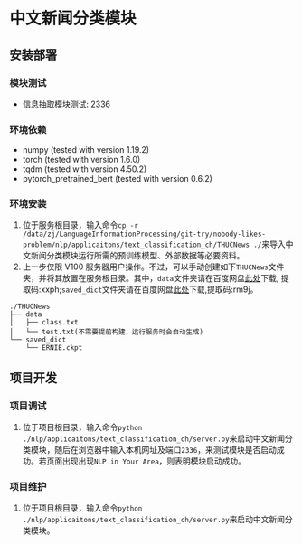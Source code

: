 # 中文新闻分类模块

## 安装部署

### 模块测试
- [信息抽取模块测试: 2336](http://101.124.42.4:2336)

### 环境依赖
- numpy (tested with version 1.19.2)
- torch (tested with version 1.6.0)
- tqdm (tested with version 4.50.2)
- pytorch_pretrained_bert (tested with version 0.6.2)

### 环境安装
1. 位于服务根目录，输入命令`cp -r /data/zj/LanguageInformationProcessing/git-try/nobody-likes-problem/nlp/applicaitons/text_classification_ch/THUCNews ./`来导入中文新闻分类模块运行所需的预训练模型、外部数据等必要资料。
2. 上一步仅限 V100 服务器用户操作。不过，可以手动创建如下`THUCNews`文件夹，并将其放置在服务根目录。其中，`data`文件夹请在百度网盘[此处](https://pan.baidu.com/s/1wra1vlmnUQWYf4m245N2rg)下载, 提取码:xxph;`saved_dict`文件夹请在百度网盘[此处](https://pan.baidu.com/s/1mXay8JYSWrUhFQpfxi23DQ)下载,提取码:rm9j。 
```
./THUCNews
├── data
│   ├── class.txt
│   └── test.txt(不需要提前构建，运行服务时会自动生成)
└── saved_dict
    └── ERNIE.ckpt
```

## 项目开发

### 项目调试
1. 位于项目根目录，输入命令`python ./nlp/applicaitons/text_classification_ch/server.py`来启动中文新闻分类模块，随后在浏览器中输入本机网址及端口`2336`，来测试模块是否启动成功。若页面出现出现`NLP in Your Area`，则表明模块启动成功。

### 项目维护
1. 位于项目根目录，输入命令`python ./nlp/applicaitons/text_classification_ch/server.py`来启动中文新闻分类模块。

